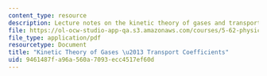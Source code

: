 ```yaml
---
content_type: resource
description: Lecture notes on the kinetic theory of gases and transport coefficients.
file: https://ol-ocw-studio-app-qa.s3.amazonaws.com/courses/5-62-physical-chemistry-ii-spring-2008/9461487fa96a560a7093ecc4517ef60d_32_562ln08.pdf
file_type: application/pdf
resourcetype: Document
title: "Kinetic Theory of Gases \u2013 Transport Coefficients"
uid: 9461487f-a96a-560a-7093-ecc4517ef60d
---
```

